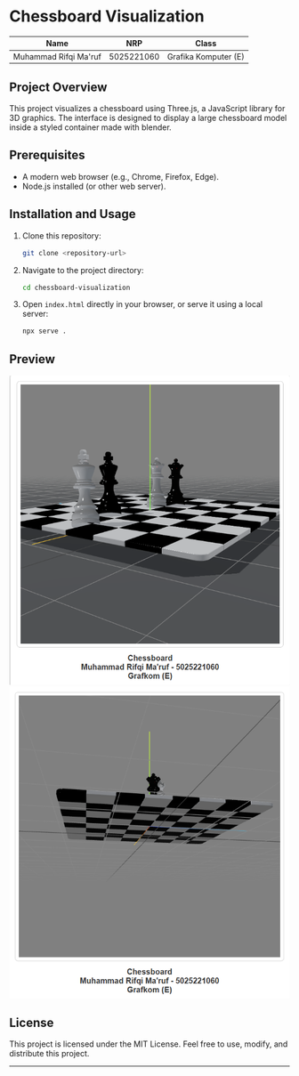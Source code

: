 # Chessboard Visualization

| Name                 | NRP        | Class                       |
|----------------------|------------|----------------------------|
| Muhammad Rifqi Ma'ruf | 5025221060 | Grafika Komputer (E)      |

## Project Overview
This project visualizes a chessboard using Three.js, a JavaScript library for 3D graphics. The interface is designed to display a large chessboard model inside a styled container made with blender. 

## Prerequisites
- A modern web browser (e.g., Chrome, Firefox, Edge).
- Node.js installed (or other web server).

## Installation and Usage
1. Clone this repository:
   ```bash
   git clone <repository-url>
   ```
2. Navigate to the project directory:
   ```bash
   cd chessboard-visualization
   ```
3. Open `index.html` directly in your browser, or serve it using a local server:
   ```bash
   npx serve .
   ```


## Preview
![Chessboard Preview](./assets/image.png)
![Chessboard Preview](./assets/image1.png)



## License
This project is licensed under the MIT License. Feel free to use, modify, and distribute this project.

---


